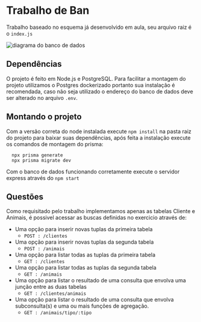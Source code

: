 # Trabalho de Ban
Trabalho baseado no esquema já desenvolvido em aula, seu arquivo raiz é o `index.js`

![diagrama do banco de dados](https://github.com/lucianowayand/trabalho-ban-api/blob/main/DiagramaBancoPetShop.png)

## Dependências
O projeto é feito em Node.js e PostgreSQL. Para facilitar a montagem do projeto utilizamos o Postgres dockerizado portanto sua instalação é recomendada, caso não seja utilizado o endereço do banco de dados deve ser alterado no arquivo `.env`.

## Montando o projeto
Com a versão correta do node instalada execute `npm install` na pasta raiz do projeto para baixar suas dependências, após feita a instalação execute os comandos de montagem do prisma:
```
  npx prisma generate
  npx prisma migrate dev
```
Com o banco de dados funcionando corretamente execute o servidor express através do `npm start`

## Questões
Como requisitado pelo trabalho implementamos apenas as tabelas Cliente e Animais, é possivel acessar as buscas definidas no exercicio através de:

- Uma opção para inserir novas tuplas da primeira tabela
  * `POST : /clientes`
- Uma opção para inserir novas tuplas da segunda tabela
  * `POST : /animais`
- Uma opção para listar todas as tuplas da primeira tabela
  * `GET : /clientes`
- Uma opção para listar todas as tuplas da segunda tabela
  * `GET : /animais`
- Uma opção para listar o resultado de uma consulta que envolva uma junção entre as duas tabelas
  * `GET : /clientes/animais`
- Uma opção para listar o resultado de uma consulta que envolva subconsulta(s) e uma ou mais funções de agregação.
  * `GET : /animais/tipo/:tipo`
